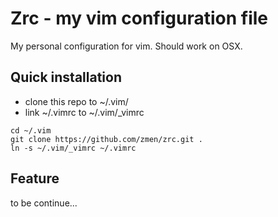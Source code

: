 # Zrc - my vim configuration file

My personal configuration for vim. Should work on OSX.

##  Quick installation

- clone this repo to ~/.vim/
- link ~/.vimrc to ~/.vim/\_vimrc

```shell
cd ~/.vim
git clone https://github.com/zmen/zrc.git .
ln -s ~/.vim/_vimrc ~/.vimrc
```

## Feature

to be continue...

